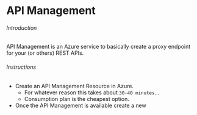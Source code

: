 # API Management

###### Introduction
API Management is an Azure service to basically create a proxy endpoint for your (or others) REST APIs.

###### Instructions
- Create an API Management Resource in Azure.
  - For whatever reason this takes about `30-40 minutes`...
  - Consumption plan is the cheapest option.
- Once the API Management is available create a new 